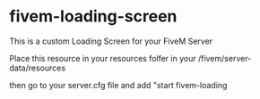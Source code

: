 # fivem-loading-screen
This is a custom Loading Screen for your FiveM Server

Place this resource in your resources folfer in your /fivem/server-data/resources

then go to your server.cfg file and add "start fivem-loading
